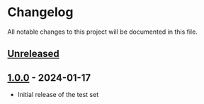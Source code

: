 # Changelog

All notable changes to this project will be documented in this file.

## [Unreleased]

## [1.0.0] - 2024-01-17

- Initial release of the test set

[unreleased]: https://github.com/qpsolvers/qpbenchmark/compare/v1.0.0...HEAD
[1.0.0]: https://github.com/qpsolvers/qpbenchmark/releases/tag/v1.0.0
